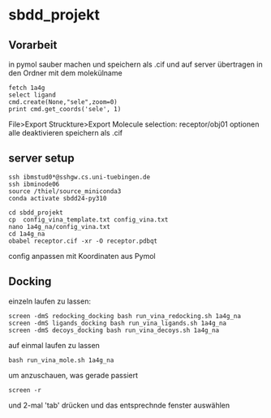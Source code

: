 # sbdd_projekt


## Vorarbeit
in pymol sauber machen und speichern als .cif und auf server übertragen in den Ordner mit dem molekülname
```
fetch 1a4g
select ligand
cmd.create(None,"sele",zoom=0)
print cmd.get_coords('sele', 1)
```
File>Export Struckture>Export Molecule
selection: receptor/obj01
optionen alle deaktivieren
speichern als .cif


## server setup
```
ssh ibmstud0*@sshgw.cs.uni-tuebingen.de
ssh ibminode06
source /thiel/source_miniconda3
conda activate sbdd24-py310

cd sbdd_projekt
cp  config_vina_template.txt config_vina.txt 
nano 1a4g_na/config_vina.txt
cd 1a4g_na
obabel receptor.cif -xr -O receptor.pdbqt
```
config anpassen mit Koordinaten aus Pymol

## Docking
einzeln laufen zu lassen:
```
screen -dmS redocking_docking bash run_vina_redocking.sh 1a4g_na
screen -dmS ligands_docking bash run_vina_ligands.sh 1a4g_na
screen -dmS decoys_docking bash run_vina_decoys.sh 1a4g_na
```

auf einmal laufen zu lassen
```
bash run_vina_mole.sh 1a4g_na
```

um anzuschauen, was gerade passiert
```
screen -r
```
und 2-mal 'tab' drücken und das entsprechnde fenster auswählen

